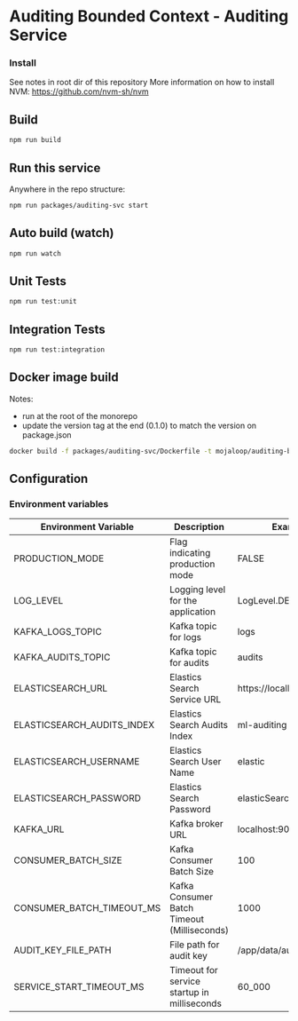 # Auditing Bounded Context - Auditing Service

### Install

See notes in root dir of this repository
More information on how to install NVM: https://github.com/nvm-sh/nvm

## Build

```bash
npm run build
```

## Run this service

Anywhere in the repo structure:

```bash
npm run packages/auditing-svc start
```

## Auto build (watch)

```bash
npm run watch
```

## Unit Tests

```bash
npm run test:unit
```

## Integration Tests

```bash
npm run test:integration
```

## Docker image build

Notes:
- run at the root of the monorepo
- update the version tag at the end (0.1.0) to match the version on package.json
```bash
docker build -f packages/auditing-svc/Dockerfile -t mojaloop/auditing-bc-auditing-svc:0.1.0 .
```

## Configuration 

### Environment variables

| Environment Variable | Description    | Example Values         |
|---------------------|-----------------|-----------------------------------------|
| PRODUCTION_MODE      | Flag indicating production mode   | FALSE                  |
| LOG_LEVEL            | Logging level for the application                  | LogLevel.DEBUG        |
| KAFKA_LOGS_TOPIC      | Kafka topic for logs          | logs    |
| KAFKA_AUDITS_TOPIC        | Kafka topic for audits              | audits                 |
| ELASTICSEARCH_URL | Elastics Search Service URL | https://localhost:9200  | 
| ELASTICSEARCH_AUDITS_INDEX | Elastics Search Audits Index | ml-auditing  | 
| ELASTICSEARCH_USERNAME | Elastics Search User Name | elastic | 
| ELASTICSEARCH_PASSWORD | Elastics Search Password | elasticSearchPas42 | 
| KAFKA_URL       | Kafka broker URL     | localhost:9092          |
| CONSUMER_BATCH_SIZE   |  Kafka Consumer Batch Size   | 100    | 
| CONSUMER_BATCH_TIMEOUT_MS   |  Kafka Consumer Batch Timeout (Milliseconds)  | 1000  | 
| AUDIT_KEY_FILE_PATH  | File path for audit key           | /app/data/audit_private_key.pem         |
| SERVICE_START_TIMEOUT_MS               | Timeout for service startup in milliseconds        | 60_000                 |
